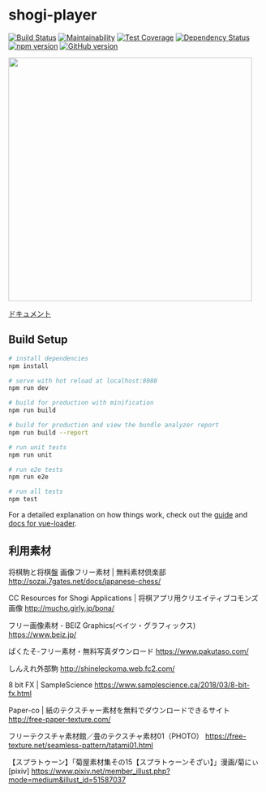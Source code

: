 # shogi-player

[![Build Status](https://travis-ci.org/akicho8/shogi-player.svg?branch=master)](https://travis-ci.org/akicho8/shogi-player)
[![Maintainability](https://api.codeclimate.com/v1/badges/4de340004a69572e32a0/maintainability)](https://codeclimate.com/github/akicho8/shogi-player/maintainability)
[![Test Coverage](https://api.codeclimate.com/v1/badges/4de340004a69572e32a0/test_coverage)](https://codeclimate.com/github/akicho8/shogi-player/test_coverage)
[![Dependency Status](https://gemnasium.com/badges/github.com/akicho8/shogi-player.svg)](https://gemnasium.com/github.com/akicho8/shogi-player)
[![npm version](https://badge.fury.io/js/shogi-player.svg)](https://badge.fury.io/js/shogi-player)
[![GitHub version](https://badge.fury.io/gh/akicho8%2Fshogi-player.svg)](https://badge.fury.io/gh/akicho8%2Fshogi-player)

<p><a href="https://akicho8.github.io/shogi-player/"><img src="https://raw.github.com/akicho8/shogi-player/master/shogi-player.png" height="480" /></a></p>

[ドキュメント](https://akicho8.github.io/shogi-player/)

## Build Setup

```bash
# install dependencies
npm install

# serve with hot reload at localhost:8080
npm run dev

# build for production with minification
npm run build

# build for production and view the bundle analyzer report
npm run build --report

# run unit tests
npm run unit

# run e2e tests
npm run e2e

# run all tests
npm test
```

For a detailed explanation on how things work, check out the [guide](http://vuejs-templates.github.io/webpack/) and [docs for vue-loader](http://vuejs.github.io/vue-loader).

## 利用素材

将棋駒と将棋盤 画像フリー素材 | 無料素材倶楽部
http://sozai.7gates.net/docs/japanese-chess/

CC Resources for Shogi Applications | 将棋アプリ用クリエイティブコモンズ画像
http://mucho.girly.jp/bona/

フリー画像素材 - BEIZ Graphics(ベイツ・グラフィックス)
https://www.beiz.jp/

ぱくたそ-フリー素材・無料写真ダウンロード
https://www.pakutaso.com/

しんえれ外部駒
http://shineleckoma.web.fc2.com/

8 bit FX | SampleScience
https://www.samplescience.ca/2018/03/8-bit-fx.html

Paper-co | 紙のテクスチャー素材を無料でダウンロードできるサイト
http://free-paper-texture.com/

フリーテクスチャ素材館／畳のテクスチャ素材01（PHOTO）
https://free-texture.net/seamless-pattern/tatami01.html

【スプラトゥーン】「菊屋素材集その15【スプラトゥーンそざい】」漫画/菊にぃ [pixiv]
https://www.pixiv.net/member_illust.php?mode=medium&illust_id=51587037
